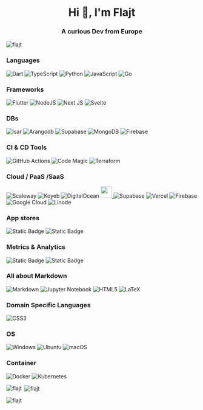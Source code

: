 <h1 align="center">Hi 👋, I'm Flajt</h1>
<h3 align="center">A curious Dev from Europe</h3>


<p align="left"> <img src="https://komarev.com/ghpvc/?username=flajt&label=Profile%20views&color=0e75b6&style=flat" alt="flajt" /> </p>

### Languages
![Dart](https://img.shields.io/badge/dart-%230175C2.svg?style=for-the-badge&logo=dart&logoColor=white)
![TypeScript](https://img.shields.io/badge/typescript-%23007ACC.svg?style=for-the-badge&logo=typescript&logoColor=white)
![Python](https://img.shields.io/badge/python-3670A0?style=for-the-badge&logo=python&logoColor=ffdd54)
![JavaScript](https://img.shields.io/badge/javascript-%23323330.svg?style=for-the-badge&logo=javascript&logoColor=%23F7DF1E)
![Go](https://img.shields.io/badge/go-%2300ADD8.svg?style=for-the-badge&logo=go&logoColor=white)

### Frameworks
![Flutter](https://img.shields.io/badge/Flutter-%2302569B.svg?style=for-the-badge&logo=Flutter&logoColor=white)
![NodeJS](https://img.shields.io/badge/node.js-6DA55F?style=for-the-badge&logo=node.js&logoColor=white)
![Next JS](https://img.shields.io/badge/Next-black?style=for-the-badge&logo=next.js&logoColor=white)
![Svelte](https://img.shields.io/badge/svelte-%23f1413d.svg?style=for-the-badge&logo=svelte&logoColor=white)

### DBs
![Isar](https://img.shields.io/badge/Isar-%2326c1ff?style=for-the-badge&logo=similarweb&logoColor=white)
![Arangodb](https://img.shields.io/badge/ArangoDB-%23DDE072?style=for-the-badge&logo=arangodb&logoColor=black)
![Supabase](https://img.shields.io/badge/Supabase-3ECF8E?style=for-the-badge&logo=supabase&logoColor=white)
![MongoDB](https://img.shields.io/badge/MongoDB-%234ea94b.svg?style=for-the-badge&logo=mongodb&logoColor=white)
![Firebase](https://img.shields.io/badge/Firebase-039BE5?style=for-the-badge&logo=Firebase&logoColor=white)

### CI & CD Tools
![GitHub Actions](https://img.shields.io/badge/github%20actions-%232671E5.svg?style=for-the-badge&logo=githubactions&logoColor=white)
![Code Magic](https://img.shields.io/badge/CodeMagic-%23F45E3F?style=for-the-badge&logo=codemagic&logoColor=white)
![Terraform](https://img.shields.io/badge/terraform-%235835CC.svg?style=for-the-badge&logo=terraform&logoColor=white)

### Cloud / PaaS /SaaS
![Scaleway](https://img.shields.io/badge/SCALEWAY-%234f0599.svg?style=for-the-badge&logo=scaleway&logoColor=white)
![Koyeb](https://img.shields.io/badge/Koyeb-black?style=for-the-badge&logo=koyeb&logoColor=white)
![DigitalOcean](https://img.shields.io/badge/DigitalOcean-%230167ff.svg?style=for-the-badge&logo=digitalOcean&logoColor=white)
<a target="_blank" href="https://fly.io"><img src="https://fly.io/phx/ui/images/favicon/apple-touch-icon-3e4c9ce127b5cd6f5516638d4bbf1dd5.png" width=30 height=30/>
<a/>
![Supabase](https://img.shields.io/badge/Supabase-3ECF8E?style=for-the-badge&logo=supabase&logoColor=white)
![Vercel](https://img.shields.io/badge/vercel-%23000000.svg?style=for-the-badge&logo=vercel&logoColor=white)
![Firebase](https://img.shields.io/badge/firebase-%23039BE5.svg?style=for-the-badge&logo=firebase)
![Google Cloud](https://img.shields.io/badge/GoogleCloud-%234285F4.svg?style=for-the-badge&logo=google-cloud&logoColor=white)
![Linode](https://img.shields.io/badge/linode-00A95C?style=for-the-badge&logo=linode&logoColor=white)


### App stores
![Static Badge](https://img.shields.io/badge/PlayStore-%23414141?style=for-the-badge&logo=googleplay&logoColor=white)
![Static Badge](https://img.shields.io/badge/appstore-%230D96F6?style=for-the-badge&logo=appstore&logoColor=white)

### Metrics & Analytics
![Static Badge](https://img.shields.io/badge/Sentry-white?style=for-the-badge&logo=sentry&logoColor=%23362D59)
![Static Badge](https://img.shields.io/badge/Mixpannel-%237856FF?style=for-the-badge&logo=mixpanel&logoColor=white)

### All about Markdown
![Markdown](https://img.shields.io/badge/markdown-%23000000.svg?style=for-the-badge&logo=markdown&logoColor=white)
![Jupyter Notebook](https://img.shields.io/badge/jupyter-%23FA0F00.svg?style=for-the-badge&logo=jupyter&logoColor=white)
![HTML5](https://img.shields.io/badge/html5-%23E34F26.svg?style=for-the-badge&logo=html5&logoColor=white)
![LaTeX](https://img.shields.io/badge/latex-%23008080.svg?style=for-the-badge&logo=latex&logoColor=white)

### Domain Specific Languages
![CSS3](https://img.shields.io/badge/css3-%231572B6.svg?style=for-the-badge&logo=css3&logoColor=white)

### OS
![Windows](https://img.shields.io/badge/Windows-0078D6?style=for-the-badge&logo=windows&logoColor=white)
![Ubuntu](https://img.shields.io/badge/Ubuntu-E95420?style=for-the-badge&logo=ubuntu&logoColor=white)
![macOS](https://img.shields.io/badge/mac%20os-000000?style=for-the-badge&logo=macos&logoColor=F0F0F0)

### Container
![Docker](https://img.shields.io/badge/docker-%230db7ed.svg?style=for-the-badge&logo=docker&logoColor=white)
![Kubernetes](https://img.shields.io/badge/kubernetes-%23326ce5.svg?style=for-the-badge&logo=kubernetes&logoColor=white)


<p align="left">
</p>




<p><img align="left" src="https://github-readme-stats.vercel.app/api/top-langs?username=flajt&show_icons=true&locale=en&layout=compact&count_private=true" alt="flajt" /></p>

<p>&nbsp;<img align="center" src="https://github-readme-stats.vercel.app/api?username=flajt&count_private=true&show_icons=true&locale=en" alt="flajt" /></p>

<p><img align="center" src="https://github-readme-streak-stats.herokuapp.com/?user=flajt&" alt="flajt" /></p>

